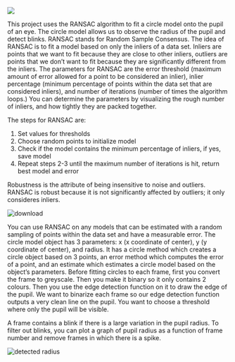 
![](https://github.com/Leon-Is-Bad-At-Coding/RANSAC/blob/main/output_video.gif?raw=true)



This project uses the RANSAC algorithm to fit a circle model onto the pupil of an eye. The circle model allows us to observe the radius of the pupil and detect blinks. RANSAC stands for Random Sample Consensus. The idea of RANSAC is to fit a model based on only the inliers of a data set. Inliers are points that we want to fit because they are close to other inliers, outliers are points that we don’t want to fit because they are significantly different from the inliers. The parameters for RANSAC are the error threshold (maximum amount of error allowed for a point to be considered an inlier), inlier percentage (minimum percentage of points within the data set that are considered inliers), and number of iterations (number of times the algorithm loops.) You can determine the parameters by visualizing the rough number of inliers, and how tightly they are packed together.

The steps for RANSAC are:
1. Set values for thresholds
2. Choose random points to initialize model
3. Check if the model contains the minimum percentage of inliers, if yes, save model
4. Repeat steps 2-3 until the maximum number of iterations is hit, return best model and error

Robustness is the attribute of being insensitive to noise and outliers. RANSAC is robust because it is not significantly affected by outliers; it only consideres inliers.

![download](https://user-images.githubusercontent.com/84482670/148626880-5fbfaf8a-d2df-4be6-ba69-ee8050db0894.png)

You can use RANSAC on any models that can be estimated with a random sampling of points within the data set and have a measurable error. The circle model object has 3 parameters: x (x coordinate of center), y (y coordinate of center), and radius. It has a circle method which creates a circle object based on 3 points, an error method which computes the error of a point, and an estimate which estimates a circle model based on the object’s parameters. Before fitting circles to each frame, first you convert the frame to greyscale. Then you make it binary so it only contains 2 colours. Then you use the edge detection function on it to draw the edge of the pupil. We want to binarize each frame so our edge detection function outputs a very clean line on the pupil. You want to choose a threshold where only the pupil will be visible. 

A frame contains a blink if there is a large variation in the pupil radius. To filter out blinks, you can plot a graph of pupil radius as a function of frame number and remove frames in which there is a spike.



![detected radius](https://user-images.githubusercontent.com/84482670/148630422-f63b0b39-c62c-4cfc-b26d-f21599b032c2.png)
